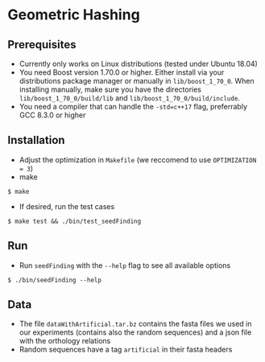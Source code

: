 # Geometric Hashing

## Prerequisites
* Currently only works on Linux distributions (tested under Ubuntu 18.04)
* You need Boost version 1.70.0 or higher. Either install via your distributions package manager or manually in `lib/boost_1_70_0`. When installing manually, make sure you have the directories `lib/boost_1_70_0/build/lib` and `lib/boost_1_70_0/build/include`.
* You need a compiler that can handle the `-std=c++17` flag, preferrably GCC 8.3.0 or higher

## Installation
* Adjust the optimization in `Makefile` (we reccomend to use `OPTIMIZATION = 3`)
* make

```$ make```

* If desired, run the test cases

```$ make test && ./bin/test_seedFinding```

## Run
* Run `seedFinding` with the `--help` flag to see all available options

```$ ./bin/seedFinding --help```

## Data
* The file `dataWithArtificial.tar.bz` contains the fasta files we used in our experiments (contains also the random sequences) and a json file with the orthology relations
* Random sequences have a tag `artificial` in their fasta headers
